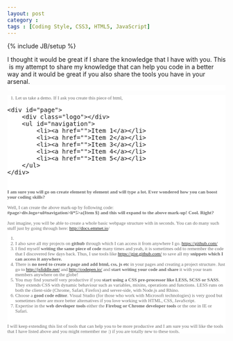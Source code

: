 ```yaml
---
layout: post
category : 
tags : [Coding Style, CSS3, HTML5, JavaScript]
---
```

{% include JB/setup %}

<div>
I thought it would be great if I share the knowledge that I have with you. This &nbsp;is my attempt to share my knowledge&nbsp;that can help you code in a better way and it would be great if you also share the tools you have in your arsenal.&nbsp;</div>
<div style="background-color: white; color: #676767; font-family: verdana; font-size: 10.909090995788574px;">
​</div>
<div style="background-color: white;">
<ol style="color: #676767; font-family: verdana; font-size: 10.909090995788574px;">
<li style="color: #676767; font-family: verdana; font-size: 10.909090995788574px;">Let us take a demo.&nbsp;If I ask you create this piece of html,</li>
</ol>
<pre>&lt;div id="page"&gt;
    &lt;div class="logo"&gt;&lt;/div&gt;
    &lt;ul id="navigation"&gt;
        &lt;li&gt;&lt;a href=""&gt;Item 1&lt;/a&gt;&lt;/li&gt;
        &lt;li&gt;&lt;a href=""&gt;Item 2&lt;/a&gt;&lt;/li&gt;
        &lt;li&gt;&lt;a href=""&gt;Item 3&lt;/a&gt;&lt;/li&gt;
        &lt;li&gt;&lt;a href=""&gt;Item 4&lt;/a&gt;&lt;/li&gt;
        &lt;li&gt;&lt;a href=""&gt;Item 5&lt;/a&gt;&lt;/li&gt;
    &lt;/ul&gt;
&lt;/div&gt;
</pre>
​<span style="color: #676767; font-family: verdana;"><span style="font-size: 11px;"><br /></span></span><b style="color: #676767; font-family: verdana; font-size: 10.909090995788574px;">I am sure you will go on create element by element and will type a lot. Ever wondered how you can boost your coding skills?</b><br />
<span style="color: #676767; font-family: verdana;"><span style="font-size: 11px;"><br /></span></span><span style="color: #676767; font-family: verdana; font-size: 10.909090995788574px;">Well, I can create the above mark-up by following code:</span><br />
<b style="color: #676767; font-family: verdana; font-size: 10.909090995788574px;">#page&gt;div.logo+ul#navigation&gt;li*5&gt;a{Item $} and this will expand to the above mark-up! Cool. Right?</b><br />
<span style="color: #676767; font-family: verdana;"><span style="font-size: 11px;"><br /></span></span><span style="color: #676767; font-family: verdana; font-size: 10.909090995788574px;">Just imagine, you will be able to create a whole basic webpage structure with in seconds. You can do many such stuff just by going through here:&nbsp;</span><a href="http://docs.emmet.io/" style="font-family: verdana; font-size: 10.909090995788574px;">http://docs.emmet.io</a><span style="color: #676767; font-family: verdana; font-size: 10.909090995788574px;">/&nbsp;</span><br />
<ol style="color: #676767; font-family: verdana; font-size: 10.909090995788574px;">
<li><span style="color: #676767; font-family: verdana;"><span style="font-size: 11px;"><br /></span></span></li>
<li><span style="font-size: 10.909090995788574px;">I also save all my projects on </span><b style="font-size: 10.909090995788574px;">github </b><span style="font-size: 10.909090995788574px;">through which I can access it from anywhere I go.&nbsp;</span><a href="https://github.com/" style="font-size: 10.909090995788574px;">https://github.com/</a></li>
<li><span style="font-size: 10.909090995788574px;">I find myself </span><b style="font-size: 10.909090995788574px;">writing the same piece of code</b><span style="font-size: 10.909090995788574px;"> many times and yeah, it is sometimes odd to remember the code that I discovered few days back. Thus, I use tools like&nbsp;</span><a href="https://gist.github.com/" style="font-size: 10.909090995788574px;">https://gist.github.com/</a><span style="font-size: 10.909090995788574px;">&nbsp;to save all my </span><b style="font-size: 10.909090995788574px;">snippets which I can access it anywhere.</b></li>
<li><span style="font-size: 10.909090995788574px;">There is </span><b style="font-size: 10.909090995788574px;">no need to create a page and add html, css, js etc</b><span style="font-size: 10.909090995788574px;"> in your pages and creating a project structure. Just go to&nbsp;</span><a href="http://jsfiddle.net/" style="font-size: 10.909090995788574px;">http://jsfiddle.net/</a><span style="font-size: 10.909090995788574px;">&nbsp;and&nbsp;</span><a href="http://codepen.io/" style="font-size: 10.909090995788574px;">http://codepen.io/</a><span style="font-size: 10.909090995788574px;">&nbsp;and </span><b style="font-size: 10.909090995788574px;">start writing your code and share</b><span style="font-size: 10.909090995788574px;"> it with your team members anywhere on the globe!</span></li>
<li><span style="font-size: 10.909090995788574px;">You may find yourself very productive if you </span><b style="font-size: 10.909090995788574px;">start using a CSS pre-processor like LESS, SCSS or SASS</b><span style="font-size: 10.909090995788574px;">. They extends CSS with dynamic behaviour such as variables, mixins, operations and functions. LESS runs on both the client-side (Chrome, Safari, Firefox) and server-side, with Node.js and Rhino.</span></li>
<li><span style="font-size: 10.909090995788574px;">Choose a </span><b style="font-size: 10.909090995788574px;">good code editor</b><span style="font-size: 10.909090995788574px;">. Visual Studio (for those who work with Microsoft technologies) is very good but sometimes there are more better alternatives if you love working with HTML,&nbsp;</span><span style="font-size: 10.909090995788574px; white-space: nowrap;">CSS</span><span style="font-size: 10.909090995788574px;">, JavaScript.</span></li>
<li><span style="font-size: 10.909090995788574px;">Expertise in the </span><b style="font-size: 10.909090995788574px;">web developer tools</b><span style="font-size: 10.909090995788574px;"> either the </span><b style="font-size: 10.909090995788574px;">Firebug or Chrome developer tools</b><span style="font-size: 10.909090995788574px;"> or the one in IE or Safari.&nbsp;</span></li>
</ol>
<div>
<div>
<div style="color: #676767; font-family: verdana; font-size: 10.909090995788574px;">
<br /></div>
</div>
<div style="color: #676767; font-family: verdana; font-size: 10.909090995788574px;">
I will keep extending this list&nbsp;of tools that can help you to be more productive and I am sure you will like the tools that I have listed above and you might remember me :) if you are totally new to these tools.&nbsp;</div>
</div>
</div>
